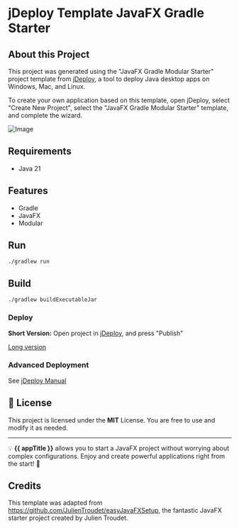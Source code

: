# jDeploy Template JavaFX Gradle Starter

## About this Project

This project was generated using the "JavaFX Gradle Modular Starter" project template from [jDeploy](https://www.jdeploy.com), a tool to deploy Java desktop apps on Windows, Mac, and Linux.

To create your own application based on this template, open jDeploy, select "Create New Project", select the "JavaFX Gradle Modular Starter" template, and complete the wizard.

![Image](https://github.com/user-attachments/assets/eb4854db-facb-41c7-8491-d6a15466007a)

## Requirements

* Java 21

## Features

* Gradle
* JavaFX
* Modular

## Run
```
./gradlew run
```

## Build

```
./gradlew buildExecutableJar
```

### Deploy

**Short Version:**
Open project in [jDeploy](https://www.jdeploy.com), and press "Publish"

[Long version](https://www.jdeploy.com/docs/manual/#_publishing_your_application)

### Advanced Deployment

See [jDeploy Manual](https://www.jdeploy.com/docs/manual/)

## 📄 License
This project is licensed under the **MIT** License. You are free to use and modify it as needed.

---
💡 **{{ appTitle }}** allows you to start a JavaFX project without worrying about complex configurations. Enjoy and create powerful applications right from the start! 🚀

## Credits

This template was adapted from https://github.com/JulienTroudet/easyJavaFXSetup, the fantastic JavaFX starter project created by Julien Troudet.

